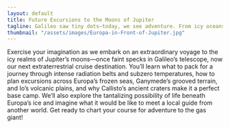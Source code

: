 ```yaml
---
layout: default
title: Future Excursions to the Moons of Jupiter
tagline: Galileo saw tiny dots—today, we see adventure. From icy oceans to volcanic vistas, Jupiter’s moons are full of surprises. Could they even host life? Pack your imagination and get ready for a journey where the locals might be more than just friendly!
thumbnail: "/assets/images/Europa-in-Front-of-Jupiter.jpg"
---
```


Exercise your imagination as we embark on an extraordinary voyage to
the icy realms of Jupiter’s moons—once faint specks in Galileo’s
telescope, now our next extraterrestrial cruise destination. You’ll
learn what to pack for a journey through intense radiation belts and
subzero temperatures, how to plan excursions across Europa’s frozen
seas, Ganymede’s grooved terrain, and Io’s volcanic plains, and why
Callisto’s ancient craters make it a perfect base camp. We’ll also
explore the tantalizing possibility of life beneath Europa’s ice and
imagine what it would be like to meet a local guide from another
world. Get ready to chart your course for adventure to the gas giant!
